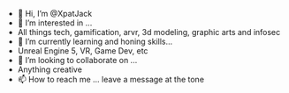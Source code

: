- 👋 Hi, I’m @XpatJack
- 👀 I’m interested in ...
-   All things tech, gamification, arvr, 3d modeling, graphic arts and infosec
- 🌱 I’m currently learning and honing skills...
-   Unreal Engine 5, VR, Game Dev, etc
- 💞️ I’m looking to collaborate on ...
-   Anything creative
- 📫 How to reach me ...
    leave a message at the tone
<!---
XpatJack/XpatJack is a ✨ special ✨ repository because its `README.md` (this file) appears on your GitHub profile.
You can click the Preview link to take a look at your changes.
--->
